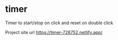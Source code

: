 # timer

Timer to start/stop on click and reset on double click

Project site url
https://timer-728752.netlify.app/
